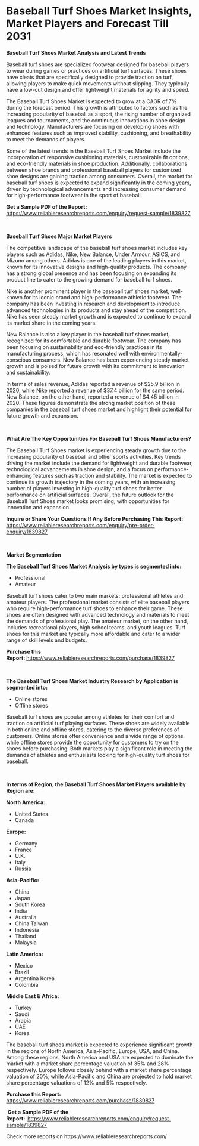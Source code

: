 <p><h1>Baseball Turf Shoes Market Insights, Market Players and Forecast Till 2031</h1></p><p><strong>Baseball Turf Shoes Market Analysis and Latest Trends</strong></p>
<p><p>Baseball turf shoes are specialized footwear designed for baseball players to wear during games or practices on artificial turf surfaces. These shoes have cleats that are specifically designed to provide traction on turf, allowing players to make quick movements without slipping. They typically have a low-cut design and offer lightweight materials for agility and speed.</p><p>The Baseball Turf Shoes Market is expected to grow at a CAGR of 7% during the forecast period. This growth is attributed to factors such as the increasing popularity of baseball as a sport, the rising number of organized leagues and tournaments, and the continuous innovations in shoe design and technology. Manufacturers are focusing on developing shoes with enhanced features such as improved stability, cushioning, and breathability to meet the demands of players.</p><p>Some of the latest trends in the Baseball Turf Shoes Market include the incorporation of responsive cushioning materials, customizable fit options, and eco-friendly materials in shoe production. Additionally, collaborations between shoe brands and professional baseball players for customized shoe designs are gaining traction among consumers. Overall, the market for baseball turf shoes is expected to expand significantly in the coming years, driven by technological advancements and increasing consumer demand for high-performance footwear in the sport of baseball.</p></p>
<p><strong>Get a Sample PDF of the Report:&nbsp;</strong> <a href="https://www.reliableresearchreports.com/enquiry/request-sample/1839827">https://www.reliableresearchreports.com/enquiry/request-sample/1839827</a></p>
<p>&nbsp;</p>
<p><strong>Baseball Turf Shoes Major Market Players</strong></p>
<p><p>The competitive landscape of the baseball turf shoes market includes key players such as Adidas, Nike, New Balance, Under Armour, ASICS, and Mizuno among others. Adidas is one of the leading players in this market, known for its innovative designs and high-quality products. The company has a strong global presence and has been focusing on expanding its product line to cater to the growing demand for baseball turf shoes.</p><p>Nike is another prominent player in the baseball turf shoes market, well-known for its iconic brand and high-performance athletic footwear. The company has been investing in research and development to introduce advanced technologies in its products and stay ahead of the competition. Nike has seen steady market growth and is expected to continue to expand its market share in the coming years.</p><p>New Balance is also a key player in the baseball turf shoes market, recognized for its comfortable and durable footwear. The company has been focusing on sustainability and eco-friendly practices in its manufacturing process, which has resonated well with environmentally-conscious consumers. New Balance has been experiencing steady market growth and is poised for future growth with its commitment to innovation and sustainability.</p><p>In terms of sales revenue, Adidas reported a revenue of $25.9 billion in 2020, while Nike reported a revenue of $37.4 billion for the same period. New Balance, on the other hand, reported a revenue of $4.45 billion in 2020. These figures demonstrate the strong market position of these companies in the baseball turf shoes market and highlight their potential for future growth and expansion.</p></p>
<p>&nbsp;</p>
<p><strong>What Are The Key Opportunities For Baseball Turf Shoes Manufacturers?</strong></p>
<p><p>The Baseball Turf Shoes market is experiencing steady growth due to the increasing popularity of baseball and other sports activities. Key trends driving the market include the demand for lightweight and durable footwear, technological advancements in shoe design, and a focus on performance-enhancing features such as traction and stability. The market is expected to continue its growth trajectory in the coming years, with an increasing number of players investing in high-quality turf shoes for better performance on artificial surfaces. Overall, the future outlook for the Baseball Turf Shoes market looks promising, with opportunities for innovation and expansion.</p></p>
<p><strong>Inquire or Share Your Questions If Any Before Purchasing This Report:</strong> <a href="https://www.reliableresearchreports.com/enquiry/pre-order-enquiry/1839827">https://www.reliableresearchreports.com/enquiry/pre-order-enquiry/1839827</a></p>
<p>&nbsp;</p>
<p><strong>Market Segmentation</strong></p>
<p><strong>The Baseball Turf Shoes Market Analysis by types is segmented into:</strong></p>
<p><ul><li>Professional</li><li>Amateur</li></ul></p>
<p><p>Baseball turf shoes cater to two main markets: professional athletes and amateur players. The professional market consists of elite baseball players who require high-performance turf shoes to enhance their game. These shoes are often designed with advanced technology and materials to meet the demands of professional play. The amateur market, on the other hand, includes recreational players, high school teams, and youth leagues. Turf shoes for this market are typically more affordable and cater to a wider range of skill levels and budgets.</p></p>
<p><strong>Purchase this Report:&nbsp;</strong><a href="https://www.reliableresearchreports.com/purchase/1839827">https://www.reliableresearchreports.com/purchase/1839827</a></p>
<p>&nbsp;</p>
<p><strong>The Baseball Turf Shoes Market Industry Research by Application is segmented into:</strong></p>
<p><ul><li>Online stores</li><li>Offline stores</li></ul></p>
<p><p>Baseball turf shoes are popular among athletes for their comfort and traction on artificial turf playing surfaces. These shoes are widely available in both online and offline stores, catering to the diverse preferences of customers. Online stores offer convenience and a wide range of options, while offline stores provide the opportunity for customers to try on the shoes before purchasing. Both markets play a significant role in meeting the demands of athletes and enthusiasts looking for high-quality turf shoes for baseball.</p></p>
<p>&nbsp;</p>
<p><strong>In terms of Region, the Baseball Turf Shoes Market Players available by Region are:</strong></p>
<p>
    <p> <strong> North America: </strong>
        <ul>
            <li>United States</li>
            <li>Canada</li>
        </ul>
        </p> 
    <p> <strong> Europe: </strong>
        <ul>
            <li>Germany</li>
            <li>France</li>
            <li>U.K.</li>
            <li>Italy</li>
            <li>Russia</li>
        </ul>
        </p> 
    <p> <strong> Asia-Pacific: </strong>
        <ul>
            <li>China</li>
            <li>Japan</li>
            <li>South Korea</li>
            <li>India</li>
            <li>Australia</li>
            <li>China Taiwan</li>
            <li>Indonesia</li>
            <li>Thailand</li>
            <li>Malaysia</li>
        </ul>
        </p> 
    <p> <strong> Latin America: </strong>
        <ul>
            <li>Mexico</li>
            <li>Brazil</li>
            <li>Argentina Korea</li>
            <li>Colombia</li>
        </ul>
        </p> 
    <p> <strong> Middle East & Africa: </strong>
        <ul>
            <li>Turkey</li>
            <li>Saudi</li>
            <li>Arabia</li>
            <li>UAE</li>
            <li>Korea</li>
        </ul>
    </p>
    </p>
<p><p>The baseball turf shoes market is expected to experience significant growth in the regions of North America, Asia-Pacific, Europe, USA, and China. Among these regions, North America and USA are expected to dominate the market with a market share percentage valuation of 35% and 28% respectively. Europe follows closely behind with a market share percentage valuation of 20%, while Asia-Pacific and China are projected to hold market share percentage valuations of 12% and 5% respectively.</p></p>
<p><strong>Purchase this Report: </strong><a href="https://www.reliableresearchreports.com/purchase/1839827">https://www.reliableresearchreports.com/purchase/1839827</a></p>
<p>&nbsp;<strong>Get a Sample PDF of the Report:&nbsp;&nbsp;</strong><a href="https://www.reliableresearchreports.com/enquiry/request-sample/1839827">https://www.reliableresearchreports.com/enquiry/request-sample/1839827</a></p>
<p><strong></strong></p>
<p>Check more reports on https://www.reliableresearchreports.com/</p>